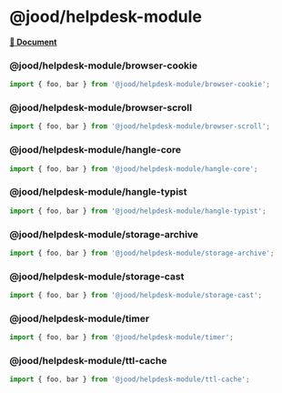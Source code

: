# @jood/helpdesk-module

**[📘 Document](https://molgga.github.io/jood-helpdesk/)**

### @jood/helpdesk-module/browser-cookie
```ts
import { foo, bar } from '@jood/helpdesk-module/browser-cookie';
```

### @jood/helpdesk-module/browser-scroll
```ts
import { foo, bar } from '@jood/helpdesk-module/browser-scroll';
```

### @jood/helpdesk-module/hangle-core
```ts
import { foo, bar } from '@jood/helpdesk-module/hangle-core';
```

### @jood/helpdesk-module/hangle-typist
```ts
import { foo, bar } from '@jood/helpdesk-module/hangle-typist';
```

### @jood/helpdesk-module/storage-archive
```ts
import { foo, bar } from '@jood/helpdesk-module/storage-archive';
```

### @jood/helpdesk-module/storage-cast
```ts
import { foo, bar } from '@jood/helpdesk-module/storage-cast';
```

### @jood/helpdesk-module/timer
```ts
import { foo, bar } from '@jood/helpdesk-module/timer';
```

### @jood/helpdesk-module/ttl-cache
```ts
import { foo, bar } from '@jood/helpdesk-module/ttl-cache';
```